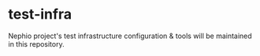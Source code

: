 # test-infra
Nephio project's test infrastructure configuration &amp; tools will be maintained in this repository.
